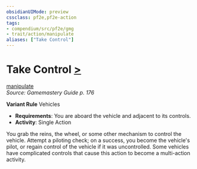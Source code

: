 ```yaml
---
obsidianUIMode: preview
cssclass: pf2e,pf2e-action
tags:
- compendium/src/pf2e/gmg
- trait/action/manipulate
aliases: ["Take Control"]
---
```

# Take Control [>](chapter-9-playing-the-game.md#Actions "Single Action")
[manipulate](manipulate.md)  
*Source: Gamemastery Guide p. 176*  

**Variant Rule** Vehicles
- **Requirements**: You are aboard the vehicle and adjacent to its controls.
- **Activity**: Single Action

You grab the reins, the wheel, or some other mechanism to control the vehicle. Attempt a piloting check; on a success, you become the vehicle's pilot, or regain control of the vehicle if it was uncontrolled. Some vehicles have complicated controls that cause this action to become a multi-action activity.